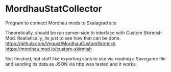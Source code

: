 # MordhauStatCollector
Program to connect Mordhau mods to Skalagrad site

Theoretically, should be run server-side to interface with Custom Skirmish Mod.
Realistically, its just to see how that can be done.
https://github.com/Vegust/MordhauCustomSkirmish
https://mordhau.mod.io/custom-skirmish

Not finished, but stuff like exporting stats to site via reading a Savegame file and sending its data as JSON via http was tested and it works.
